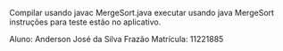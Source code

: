 Compilar usando javac MergeSort.java
executar usando java MergeSort
instruções para teste estão no aplicativo.

Aluno: Anderson José da Silva Frazão
Matrícula: 11221885
